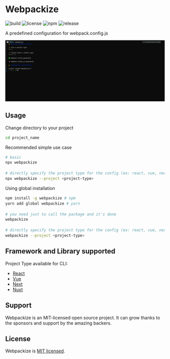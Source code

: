 # Webpackize

![build](https://github.com/iamando/webpackize/workflows/build/badge.svg)
![license](https://img.shields.io/github/license/iamando/webpackize?color=success)
![npm](https://img.shields.io/npm/v/weal)
![release](https://img.shields.io/github/release-date/iamando/webpackize)

A predefined configuration for webpack.config.js

![Demo](docs/webpackize.png)

## Usage

Change directory to your project

```bash
cd project_name
```

Recommended simple use case

```bash
# basic
npx webpackize

# directly specify the project type for the config (ex: react, vue, next , etc...)
npx webpackize --project <project-type>
```

Using global installation

```bash
npm install -g webpackize # npm
yarn add global webpackize # yarn

# you need just to call the package and it's done
webpackize

# directly specify the project type for the config (ex: react, vue, next , etc...)
webpackize --project <project-type>
```

## Framework and Library supported

Project Type available for CLI:

- [React](https://react.dev/)
- [Vue](https://vuejs.org/)
- [Next](https://nextjs.org/)
- [Nuxt](https://nuxtjs.org/)

## Support

Webpackize is an MIT-licensed open source project. It can grow thanks to the sponsors and support by the amazing backers.

## License

Webpackize is [MIT licensed](LICENSE).
